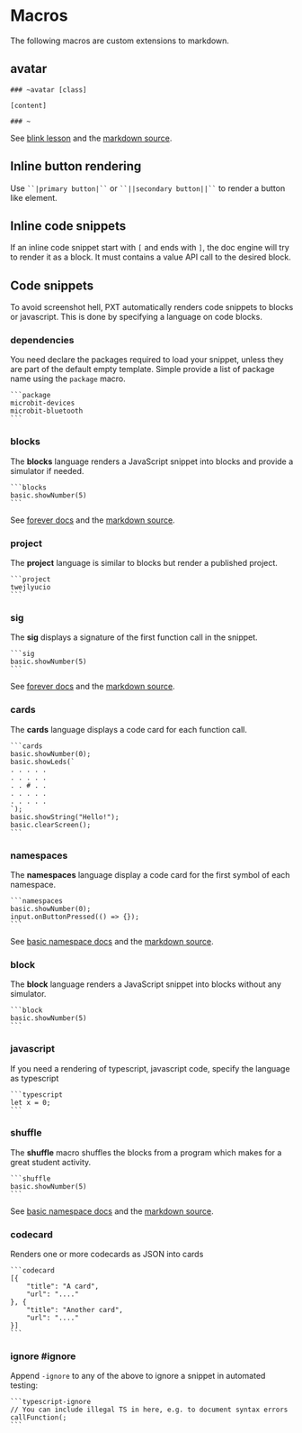# Macros

The following macros are custom extensions to markdown.

## avatar

```
### ~avatar [class]

[content]

### ~
```
    
See [blink lesson](https://makecode.com/lessons/blink/activity) 
and the [markdown source](https://github.com/Microsoft/pxt-microbit/blob/master/docs/lessons/blink/activity.md).

## Inline button rendering

Use ``` ``|primary button|`` ``` or ``` ``||secondary button||`` ``` to render a button like element.


## Inline code snippets

If an inline code snippet start with `[` and ends with `]`, the doc engine will try to render it as a block. It must contains a value API call 
to the desired block.

## Code snippets

To avoid screenshot hell, PXT automatically renders code snippets to blocks or javascript. This is done by specifying a language on code blocks.

### dependencies

You need declare the packages required to load your snippet, unless they are part of the default empty template. 
Simple provide a list of package name using the ``package`` macro.

    ```package
    microbit-devices
    microbit-bluetooth
    ```

### blocks

The **blocks** language renders a JavaScript snippet into blocks and provide a simulator if needed.

    ```blocks
    basic.showNumber(5)
    ```

See [forever docs](https://pxt.microbit.org/reference/basic/show-string) 
and the [markdown source](https://github.com/Microsoft/pxt-microbit/blob/master/docs/reference/basic/forever.md).

### project

The **project** language is similar to blocks but render a published project.

    ```project
    twejlyucio
    ```

### sig

The **sig** displays a signature of the first function call in the snippet.

    ```sig
    basic.showNumber(5)
    ```

See [forever docs](https://makecode.com/reference/basic/show-string) 
and the [markdown source](https://github.com/Microsoft/pxt-microbit/blob/master/docs/reference/basic/forever.md).

### cards

The **cards** language displays a code card for each function call.

    ```cards
    basic.showNumber(0);
    basic.showLeds(`
    . . . . .
    . . . . .
    . . # . .
    . . . . .
    . . . . .
    `);
    basic.showString("Hello!");
    basic.clearScreen();
    ```
    
### namespaces

The **namespaces** language display a code card for the first symbol of each namespace.    

    ```namespaces
    basic.showNumber(0);
    input.onButtonPressed(() => {});
    ```

See [basic namespace docs](https://pxt.microbit.org/reference) 
and the [markdown source](https://github.com/Microsoft/pxt-microbit/blob/master/docs/reference.md).

### block

The **block** language renders a JavaScript snippet into blocks without any simulator.

    ```block
    basic.showNumber(5)
    ```

### javascript

If you need a rendering of typescript, javascript code, specify the language as typescript

    ```typescript
    let x = 0;
    ```

### shuffle

The **shuffle** macro shuffles the blocks from a program which makes for a great student activity.

    ```shuffle
    basic.showNumber(5)
    ```

See [basic namespace docs](https://makecode.com/reference/basic) 
and the [markdown source](https://github.com/Microsoft/pxt-microbit/blob/master/docs/reference/basic.md).

### codecard

Renders one or more codecards as JSON into cards

    ```codecard
    [{ 
        "title": "A card", 
        "url": "...." 
    }, {
        "title": "Another card", 
        "url": "...." 
    }]
    ```
  
### ignore #ignore

Append `-ignore` to any of the above to ignore a snippet in automated testing:

    ```typescript-ignore
    // You can include illegal TS in here, e.g. to document syntax errors
    callFunction(;
    ```

